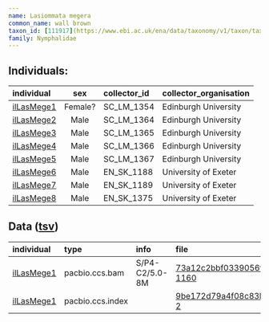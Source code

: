 ```yaml
---
name: Lasiommata megera
common_name: wall brown
taxon_id: [111917](https://www.ebi.ac.uk/ena/data/taxonomy/v1/taxon/tax-id/111917)order: Lepidoptera
family: Nymphalidae
---
```


## Individuals:

| individual | sex | collector_id | collector_organisation |
| :--------- | :-: | :----------- | :--------------------- |
| [ilLasMege1](ilLasMege1.md) | Female? | SC_LM_1354 | Edinburgh University |
| [ilLasMege2](ilLasMege2.md) | Male | SC_LM_1364 | Edinburgh University |
| [ilLasMege3](ilLasMege3.md) | Male | SC_LM_1365 | Edinburgh University |
| [ilLasMege4](ilLasMege4.md) | Male | SC_LM_1366 | Edinburgh University |
| [ilLasMege5](ilLasMege5.md) | Male | SC_LM_1367 | Edinburgh University |
| [ilLasMege6](ilLasMege6.md) | Male | EN_SK_1188 | University of Exeter |
| [ilLasMege7](ilLasMege7.md) | Male | EN_SK_1189 | University of Exeter |
| [ilLasMege8](ilLasMege8.md) | Male | EN_SK_1375 | University of Exeter |

## Data ([tsv](Lasiommata_megera_data.tsv))

| individual | type | info | file |
| :--------- | :--- | :--- | :--- |
| [ilLasMege1](ilLasMege1.md) | pacbio.ccs.bam | S/P4-C2/5.0-8M | [73a12c2bbf0339056ff7e07e523f28d7-1160](https://darwin.cog.sanger.ac.uk/insects/Lasiommata_megera/ilLasMege1/genomic_data/pacbio/m64097_200222_154612.ccs.bam) |
| [ilLasMege1](ilLasMege1.md) | pacbio.ccs.index |  | [9be172d79a4f08c83b77c99c4143aab1-2](https://darwin.cog.sanger.ac.uk/insects/Lasiommata_megera/ilLasMege1/genomic_data/pacbio/m64097_200222_154612.ccs.bam.pbi) |
